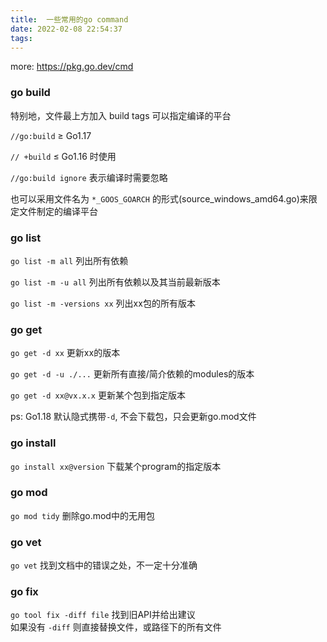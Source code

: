 ```yaml
---
title:  一些常用的go command
date: 2022-02-08 22:54:37
tags:
---
```

more: https://pkg.go.dev/cmd
### go build

特别地，文件最上方加入 build tags 可以指定编译的平台

`//go:build`  ≥ Go1.17 

`// +build`  ≤ Go1.16 时使用

`//go:build ignore` 表示编译时需要忽略

也可以采用文件名为 `*_GOOS_GOARCH` 的形式(source_windows_amd64.go)来限定文件制定的编译平台

### go list

`go list -m all` 列出所有依赖

`go list -m -u all` 列出所有依赖以及其当前最新版本

`go list -m -versions xx` 列出xx包的所有版本

### go get

`go get -d xx` 更新xx的版本

`go get -d -u ./...` 更新所有直接/简介依赖的modules的版本

`go get -d xx@vx.x.x` 更新某个包到指定版本

ps: Go1.18 默认隐式携带`-d`, 不会下载包，只会更新go.mod文件

### go install

`go install xx@version`  下载某个program的指定版本

### go mod

`go mod tidy` 删除go.mod中的无用包

### go vet

`go vet` 找到文档中的错误之处，不一定十分准确

### go fix

`go tool fix -diff file` 找到旧API并给出建议  
如果没有 `-diff` 则直接替换文件，或路径下的所有文件